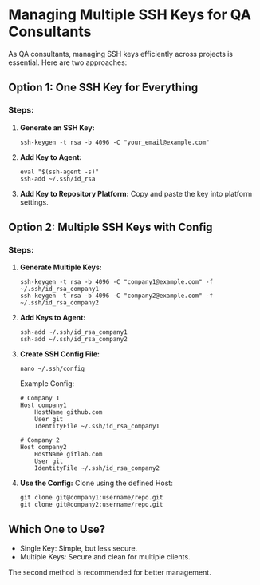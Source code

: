 
# Managing Multiple SSH Keys for QA Consultants

As QA consultants, managing SSH keys efficiently across projects is essential. Here are two approaches:

## Option 1: One SSH Key for Everything
### Steps:
1. **Generate an SSH Key:**
   ```
   ssh-keygen -t rsa -b 4096 -C "your_email@example.com"
   ```
2. **Add Key to Agent:**
   ```
   eval "$(ssh-agent -s)"
   ssh-add ~/.ssh/id_rsa
   ```
3. **Add Key to Repository Platform:** Copy and paste the key into platform settings.

## Option 2: Multiple SSH Keys with Config
### Steps:
1. **Generate Multiple Keys:**
   ```
   ssh-keygen -t rsa -b 4096 -C "company1@example.com" -f ~/.ssh/id_rsa_company1
   ssh-keygen -t rsa -b 4096 -C "company2@example.com" -f ~/.ssh/id_rsa_company2
   ```
2. **Add Keys to Agent:**
   ```
   ssh-add ~/.ssh/id_rsa_company1
   ssh-add ~/.ssh/id_rsa_company2
   ```
3. **Create SSH Config File:**
   ```
   nano ~/.ssh/config
   ```
   Example Config:
   ```
   # Company 1
   Host company1
       HostName github.com
       User git
       IdentityFile ~/.ssh/id_rsa_company1

   # Company 2
   Host company2
       HostName gitlab.com
       User git
       IdentityFile ~/.ssh/id_rsa_company2
   ```

4. **Use the Config:** Clone using the defined Host:
   ```
   git clone git@company1:username/repo.git
   git clone git@company2:username/repo.git
   ```

## Which One to Use?
- Single Key: Simple, but less secure.
- Multiple Keys: Secure and clean for multiple clients.

The second method is recommended for better management.
